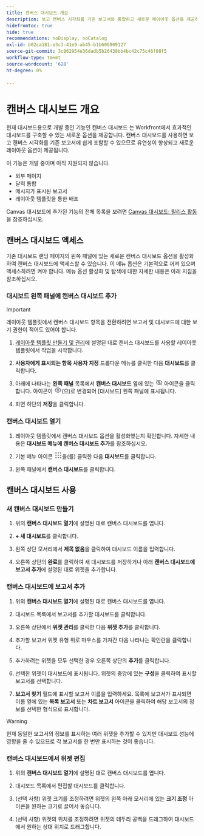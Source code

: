 ```yaml
---
title: 캔버스 대시보드 개요
description: 보고 캔버스 시각화를 기존 보고서와 통합하고 새로운 레이아웃 옵션을 제공하는 캔버스 대시보드를 만들 수 있습니다.
hidefromtoc: true
hide: true
recommendations: noDisplay, noCatalog
exl-id: b02ca181-e3c3-41e9-ab45-b1b606909127
source-git-commit: 3c862954e36dadb5b26438bb4bc42c75c46f08f5
workflow-type: tm+mt
source-wordcount: '628'
ht-degree: 0%

---
```


# 캔버스 대시보드 개요

<!-- Audited: 12/2023 -->

현재 대시보드용으로 개발 중인 기능인 캔버스 대시보드 는 Workfront에서 효과적인 대시보드를 구축할 수 있는 새로운 옵션을 제공합니다. 캔버스 대시보드를 사용하면 보고 캔버스 시각화를 기존 보고서에 쉽게 포함할 수 있으므로 유연성이 향상되고 새로운 레이아웃 옵션이 제공됩니다.

이 기능은 개발 중이며 아직 지원되지 않습니다.
* 외부 페이지
* 달력 통합
* 메시지가 표시된 보고서
* 레이아웃 템플릿을 통한 배포

Canvas 대시보드에 추가된 기능의 전체 목록을 보려면 [Canvas 대시보드: 릴리스 활동](/help/quicksilver/product-announcements/betas/canvas-dashboards-beta/canvas-dashboards-release-activity.md)을 참조하십시오.

## 캔버스 대시보드 액세스

기존 대시보드 랜딩 페이지의 왼쪽 패널에 있는 새로운 캔버스 대시보드 옵션을 활성화하여 캔버스 대시보드에 액세스할 수 있습니다. 이 메뉴 옵션은 기본적으로 꺼져 있으며 액세스하려면 켜야 합니다. 메뉴 옵션 활성화 및 탐색에 대한 자세한 내용은 아래 지침을 참조하십시오.

### 대시보드 왼쪽 패널에 캔버스 대시보드 추가

>[!IMPORTANT]
>
>레이아웃 템플릿에서 캔버스 대시보드 항목을 전환하려면 보고서 및 대시보드에 대한 보기 권한이 적어도 있어야 합니다.

1. [레이아웃 템플릿 만들기 및 관리](../../../administration-and-setup/customize-workfront/use-layout-templates/create-and-manage-layout-templates.md)에 설명된 대로 캔버스 대시보드를 사용할 레이아웃 템플릿에서 작업을 시작합니다.

1. **사용자에게 표시되는 항목 사용자 지정** 드롭다운 메뉴를 클릭한 다음 **대시보드**&#x200B;를 클릭합니다.

1. 아래에 나타나는 **왼쪽 패널** 목록에서 **캔버스 대시보드** 옆에 있는 ![](assets/delete-secondary-nav-item.png) 아이콘을 클릭합니다. 아이콘이 ![](assets/add-secondary-nav-item.png)(으)로 변경되어 [대시보드] 왼쪽 패널에 표시됩니다.

1. 화면 하단의 **저장**&#x200B;을 클릭합니다.

### 캔버스 대시보드 열기

1. 레이아웃 템플릿에서 캔버스 대시보드 옵션을 활성화했는지 확인합니다. 자세한 내용은 **대시보드 메뉴에 캔버스 대시보드 추가**&#x200B;를 참조하십시오.

1. 기본 메뉴 아이콘 ![](assets/main-menu-icon.png)을(를) 클릭한 다음 **대시보드**&#x200B;를 클릭합니다.

1. 왼쪽 패널에서 **캔버스 대시보드**&#x200B;를 클릭합니다.

## 캔버스 대시보드 사용

### 새 캔버스 대시보드 만들기

1. 위의 **캔버스 대시보드 열기**&#x200B;에 설명된 대로 캔버스 대시보드를 엽니다.

1. **+ 새 대시보드**&#x200B;를 클릭합니다.

1. 왼쪽 상단 모서리에서 **제목 없음**&#x200B;을 클릭하여 대시보드 이름을 입력합니다.

1. 오른쪽 상단의 **완료**&#x200B;를 클릭하여 새 대시보드를 저장하거나 아래 **캔버스 대시보드에 보고서 추가**&#x200B;에 설명된 대로 위젯을 추가합니다.

### 캔버스 대시보드에 보고서 추가

1. 위의 **캔버스 대시보드 열기**&#x200B;에 설명된 대로 캔버스 대시보드를 엽니다.

1. 대시보드 목록에서 보고서를 추가할 대시보드를 클릭합니다.

1. 오른쪽 상단에서 **위젯 관리**&#x200B;를 클릭한 다음 **위젯 추가**&#x200B;를 클릭합니다.

1. 추가할 보고서 위젯 유형 위로 마우스를 가져간 다음 나타나는 확인란을 클릭합니다.

1. 추가하려는 위젯을 모두 선택한 경우 오른쪽 상단의 **추가**&#x200B;를 클릭합니다.

1. 선택한 위젯이 대시보드에 표시됩니다. 위젯의 중앙에 있는 **구성**&#x200B;을 클릭하여 표시할 보고서를 선택합니다.

1. **보고서 찾기** 필드에 표시할 보고서 이름을 입력하세요. 목록에 보고서가 표시되면 이름 옆에 있는 **목록 보고서** 또는 **차트 보고서** 아이콘을 클릭하여 해당 보고서의 정보를 선택한 형식으로 표시합니다.

>[!WARNING]
> 현재 동일한 보고서의 정보를 표시하는 여러 위젯을 추가할 수 있지만 대시보드 성능에 영향을 줄 수 있으므로 각 보고서를 한 번만 표시하는 것이 좋습니다.

### 캔버스 대시보드에서 위젯 편집

1. 위의 **캔버스 대시보드 열기**&#x200B;에 설명된 대로 캔버스 대시보드를 엽니다.

1. 대시보드 목록에서 편집할 대시보드를 클릭합니다.

1. (선택 사항) 위젯 크기를 조정하려면 위젯의 왼쪽 아래 모서리에 있는 **크기 조정** 아이콘을 원하는 크기로 끌어서 놓습니다.

1. (선택 사항) 위젯의 위치를 조정하려면 위젯의 테두리 공백을 드래그하여 대시보드에서 원하는 상대 위치로 드래그합니다.

